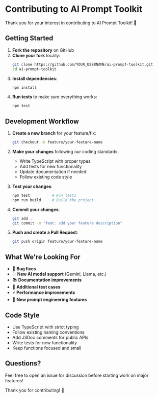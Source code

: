 # Contributing to AI Prompt Toolkit

Thank you for your interest in contributing to AI Prompt Toolkit! 🎉

## Getting Started

1. **Fork the repository** on GitHub
2. **Clone your fork** locally:
   ```bash
   git clone https://github.com/YOUR_USERNAME/ai-prompt-toolkit.git
   cd ai-prompt-toolkit
   ```
3. **Install dependencies**:
   ```bash
   npm install
   ```
4. **Run tests** to make sure everything works:
   ```bash
   npm test
   ```

## Development Workflow

1. **Create a new branch** for your feature/fix:
   ```bash
   git checkout -b feature/your-feature-name
   ```

2. **Make your changes** following our coding standards:
   - Write TypeScript with proper types
   - Add tests for new functionality
   - Update documentation if needed
   - Follow existing code style

3. **Test your changes**:
   ```bash
   npm test          # Run tests
   npm run build     # Build the project
   ```

4. **Commit your changes**:
   ```bash
   git add .
   git commit -m "feat: add your feature description"
   ```

5. **Push and create a Pull Request**:
   ```bash
   git push origin feature/your-feature-name
   ```

## What We're Looking For

- 🐛 **Bug fixes**
- ✨ **New AI model support** (Gemini, Llama, etc.)
- 📚 **Documentation improvements**
- 🧪 **Additional test cases**
- ⚡ **Performance improvements**
- 🎯 **New prompt engineering features**

## Code Style

- Use TypeScript with strict typing
- Follow existing naming conventions
- Add JSDoc comments for public APIs
- Write tests for new functionality
- Keep functions focused and small

## Questions?

Feel free to open an issue for discussion before starting work on major features!

Thank you for contributing! 🚀
